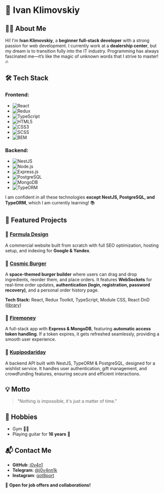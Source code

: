 # 🚀 Ivan Klimovskiy  

## 👨‍💻 About Me

Hi! I'm **Ivan Klimovskiy**, a **beginner full-stack developer** with a strong passion for web development. I currently work at a **dealership center**, but my dream is to transition fully into the IT industry. Programming has always fascinated me—it’s like the magic of unknown words that I strive to master! 🔥

## 🛠️ Tech Stack

### Frontend:
- ![React](https://img.shields.io/badge/-React-61DAFB?style=flat-square&logo=react&logoColor=white)
- ![Redux](https://img.shields.io/badge/-Redux-764ABC?style=flat-square&logo=redux&logoColor=white)
- ![TypeScript](https://img.shields.io/badge/-TypeScript-007ACC?style=flat-square&logo=typescript&logoColor=white)
- ![HTML5](https://img.shields.io/badge/-HTML5-E34F26?style=flat-square&logo=html5&logoColor=white)
- ![CSS3](https://img.shields.io/badge/-CSS3-1572B6?style=flat-square&logo=css3&logoColor=white)
- ![SCSS](https://img.shields.io/badge/-SCSS-CC6699?style=flat-square&logo=sass&logoColor=white)
- ![BEM](https://img.shields.io/badge/-BEM-000000?style=flat-square&logo=bem&logoColor=white)

### Backend:
- ![NestJS](https://img.shields.io/badge/-NestJS-E0234E?style=flat-square&logo=nestjs&logoColor=white)
- ![Node.js](https://img.shields.io/badge/-Node.js-339933?style=flat-square&logo=node.js&logoColor=white)
- ![Express.js](https://img.shields.io/badge/-Express.js-000000?style=flat-square&logo=express&logoColor=white)
- ![PostgreSQL](https://img.shields.io/badge/-PostgreSQL-4169E1?style=flat-square&logo=postgresql&logoColor=white)
- ![MongoDB](https://img.shields.io/badge/-MongoDB-47A248?style=flat-square&logo=mongodb&logoColor=white)
- ![TypeORM](https://img.shields.io/badge/-TypeORM-FF5733?style=flat-square&logo=typeorm&logoColor=white)

I am confident in all these technologies **except NestJS, PostgreSQL, and TypeORM**, which I am currently learning! 📚

## 🚀 Featured Projects

### 🔹 [Formula Design](https://formuladizaina.ru/)
A commercial website built from scratch with full SEO optimization, hosting setup, and indexing for **Google & Yandex**.

### 🔹 [Cosmic Burger](https://ivanklimovskiy.github.io/react-burger/)
A **space-themed burger builder** where users can drag and drop ingredients, reorder them, and place orders. It features **WebSockets** for real-time order updates, **authentication (login, registration, password recovery)**, and a personal order history page.

**Tech Stack:** React, Redux Toolkit, TypeScript, Module CSS, React DnD ([library](https://react-dnd.github.io/react-dnd/about))

### 🔹 [Firemoney](https://github.com/j0v4n1/firemoney)
A full-stack app with **Express & MongoDB**, featuring **automatic access token handling**. If a token expires, it gets refreshed seamlessly, providing a smooth user experience.

### 🔹 [Kupipodariday](https://github.com/j0v4n1/kupipodariday)
A backend API built with NestJS, TypeORM & PostgreSQL, designed for a wishlist service. It handles user authentication, gift management, and crowdfunding features, ensuring secure and efficient interactions.

## 💡 Motto

> "Nothing is impossible, it's just a matter of time."

## 🎸 Hobbies
- Gym 🏋️‍♂️
- Playing guitar for **16 years** 🎸

## 📬 Contact Me
- **GitHub**: [j0v4n1](https://github.com/j0v4n1)
- **Telegram**: [@j0v4nn1k](https://t.me/j0v4nn1k)
- **Instagram**: [got8port](https://www.instagram.com/got8port/)

💼 **Open for job offers and collaborations!**
